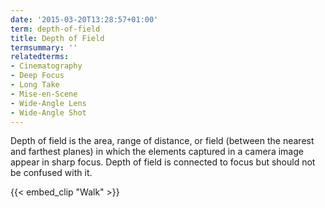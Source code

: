 ```yaml
---
date: '2015-03-20T13:28:57+01:00'
term: depth-of-field
title: Depth of Field
termsummary: ''
relatedterms:
- Cinematography
- Deep Focus
- Long Take
- Mise-en-Scene
- Wide-Angle Lens
- Wide-Angle Shot
---
```


Depth of field is the area, range of distance, or field (between the
nearest and farthest planes) in which the elements captured in a
camera image appear in sharp focus.<!--more--> Depth of field is connected to
focus but should not be confused with it.

<!--more-->

{{< embed_clip "Walk" >}}